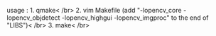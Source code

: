 usage : 1. qmake< /br>
	2. vim Makefile (add "-lopencv_core -lopencv_objdetect -lopencv_highgui -lopencv_imgproc" to the end of "LIBS")< /br>
	3. make< /br>
